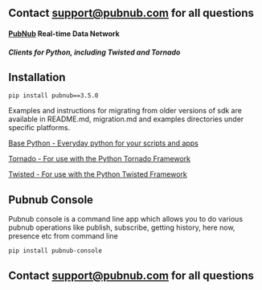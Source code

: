 ## Contact support@pubnub.com for all questions

#### [PubNub](http://www.pubnub.com) Real-time Data Network
##### Clients for Python, including Twisted and Tornado


## Installation
```
pip install pubnub==3.5.0
```

Examples and instructions for migrating from older versions of sdk are available in 
README.md, migration.md and examples directories under specific platforms.

[Base Python - Everyday python for your scripts and apps](python)

[Tornado - For use with the Python Tornado Framework](tornado)

[Twisted - For use with the Python Twisted Framework](twisted)

## Pubnub Console
Pubnub console is a command line app which allows you to do various 
pubnub operations like publish, subscribe, getting history, here now,
presence etc from command line

```
pip install pubnub-console
```

## Contact support@pubnub.com for all questions
